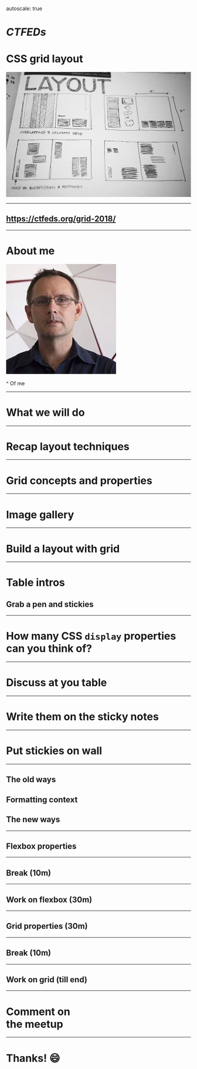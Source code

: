 autoscale: true

# *CTFEDs*

# CSS grid layout

![](content/img/layout.jpg)

---


## https://ctfeds.org/grid-2018/

---

# About me

![](content/img/justin.jpeg)

^ Of me

---

# What we will do

---

# Recap layout techniques

---

# Grid concepts and properties

---

# Image gallery

---

# Build a layout with grid

---

# Table intros
## Grab a pen and stickies

---

# How many CSS `display` properties can you think of?

---

# Discuss at you table

---

# Write them on the sticky notes

---

# Put stickies on wall

---

## The old ways
## Formatting context
## The new ways

---

## Flexbox properties

---

## Break (10m)

---

## Work on flexbox (30m)

---

## Grid properties (30m)

---

## Break (10m)

---

## Work on grid (till end)

---

# Comment on<br>the meetup

---

# Thanks! :smile:
